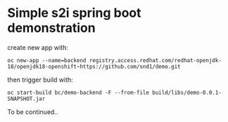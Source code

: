 # Simple s2i spring boot demonstration

create new app with: 
```
oc new-app --name=backend registry.access.redhat.com/redhat-openjdk-18/openjdk18-openshift~https://github.com/snd1/demo.git
```

then trigger build with:
```
oc start-build bc/demo-backend -F --from-file build/libs/demo-0.0.1-SNAPSHOT.jar
``` 

To be continued..
